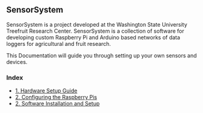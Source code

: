 ## SensorSystem
SensorSystem is a project developed at the Washington State University Treefruit Research Center. SensorSystem is a collection of software for developing custom Raspberry Pi and Arduino based networks of data loggers for agricultural and fruit research.

This Documentation will guide you through setting up your own sensors and devices.

### Index
- [1. Hardware Setup Guide](./Hardware-Setup-Guide.md)
- [2. Configuring the Raspberry Pis](./Configuring-the-Raspberry-Pis)
- [2. Software Installation and Setup](./Software-Installation-and-Setup)
